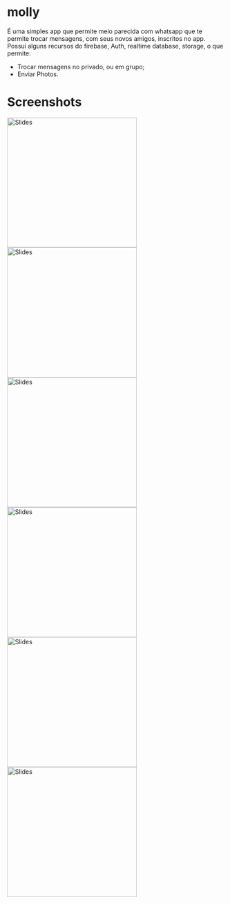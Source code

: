 # molly
É uma simples app que permite  meio parecida com whatsapp que te permite trocar mensagens, com seus novos amigos, inscritos no app.
Possui alguns recursos do firebase, Auth, realtime database, storage, o que permite:
<il>
  * Trocar mensagens no privado, ou em grupo;
  * Enviar Photos.
  </il>

# Screenshots
<img src="https://https://github.com/inaciosacataria/molly/blob/main/Screenshots/login.png" alt="Slides" title="Slides" width="300"/>  <img src="https://https://github.com/inaciosacataria/molly/blob/main/Screenshots/registar.png" alt="Slides" title="tela inicial" width="300"/> <img src="//https://github.com/inaciosacataria/molly/blob/main/Screenshots/perfil.png" alt="Slides" title="Cadastri" width="300"/> <img src="https://https://github.com/inaciosacataria/molly/blob/main/Screenshots/contactos.png" alt="Slides" title="Login" width="300"/>  <img src="https://https://github.com/inaciosacataria/molly/blob/main/Screenshots/chat.png" alt="Slides" title="Chat" width="300"/> <img src="https://https://github.com/inaciosacataria/molly/blob/main/Screenshots/lista de conversas.png" alt="Slides" title="Despesas" width="300"/>

